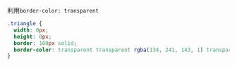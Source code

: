 利用`border-color: transparent`

```css
.triangle {
  width: 0px;
  height: 0px;
  border: 100px solid;
  border-color: transparent transparent rgba(134, 241, 143, 1) transparent;
}
```
